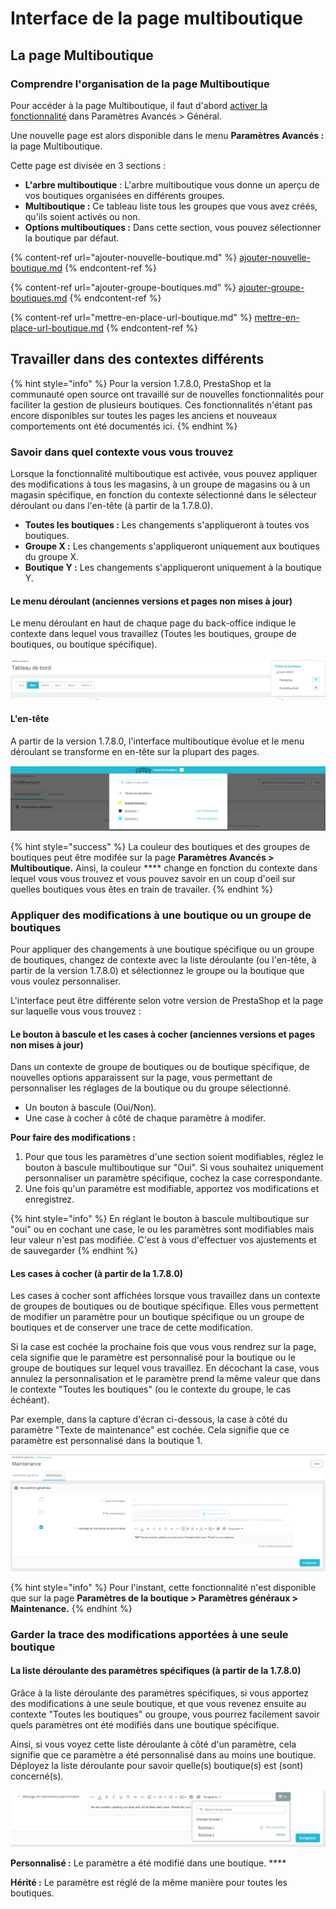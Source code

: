 # Interface de la page multiboutique

## La page Multiboutique <a href="#interfacedelapagemultiboutique-linterfacemultiboutique" id="interfacedelapagemultiboutique-linterfacemultiboutique"></a>

### Comprendre l'organisation de la page Multiboutique

Pour accéder à la page Multiboutique, il faut d'abord [activer la fonctionnalité](../#activer-la-fonctionnalite-multistore) dans Paramètres Avancés > Général.&#x20;

Une nouvelle page est alors disponible dans le menu **Paramètres Avancés :** la page Multiboutique.

Cette page est divisée en 3 sections :

* **L'arbre multiboutique** : L'arbre multiboutique vous donne un aperçu de vos boutiques organisées en différents groupes.
* **Multiboutique :** Ce tableau liste tous les groupes que vous avez créés, qu'ils soient activés ou non.
* **Options multiboutiques :** Dans cette section, vous pouvez sélectionner la boutique par défaut.

{% content-ref url="ajouter-nouvelle-boutique.md" %}
[ajouter-nouvelle-boutique.md](ajouter-nouvelle-boutique.md)
{% endcontent-ref %}

{% content-ref url="ajouter-groupe-boutiques.md" %}
[ajouter-groupe-boutiques.md](ajouter-groupe-boutiques.md)
{% endcontent-ref %}

{% content-ref url="mettre-en-place-url-boutique.md" %}
[mettre-en-place-url-boutique.md](mettre-en-place-url-boutique.md)
{% endcontent-ref %}

## Travailler dans des contextes différents

{% hint style="info" %}
Pour la version 1.7.8.0, PrestaShop et la communauté open source ont travaillé sur de nouvelles fonctionnalités pour faciliter la gestion de plusieurs boutiques. Ces fonctionnalités n'étant pas encore disponibles sur toutes les pages les anciens et nouveaux comportements ont été documentés ici.
{% endhint %}

### Savoir dans quel contexte vous vous trouvez

Lorsque la fonctionnalité multiboutique est activée, vous pouvez appliquer des modifications à tous les magasins, à un groupe de magasins ou à un magasin spécifique, en fonction du contexte sélectionné dans le sélecteur déroulant ou dans l'en-tête (à partir de la 1.7.8.0).

* **Toutes les boutiques :** Les changements s'appliqueront à toutes vos boutiques.
* **Groupe X :** Les changements s'appliqueront uniquement aux boutiques du groupe X.
* **Boutique Y :** Les changements s'appliqueront uniquement à la boutique Y.

#### Le menu déroulant (anciennes versions et pages non mises à jour)

Le menu déroulant en haut de chaque page du back-office indique le contexte dans lequel vous travaillez (Toutes les boutiques, groupe de boutiques, ou boutique spécifique).

![](<../../../.gitbook/assets/image (45).png>)

#### L'en-tête

A partir de la version 1.7.8.0, l'interface multiboutique évolue et le menu déroulant se transforme en en-tête sur la plupart des pages.

![](<../../../.gitbook/assets/image (42).png>)

{% hint style="success" %}
La couleur des boutiques et des groupes de boutiques peut être modifée sur la page **Paramètres Avancés > Multiboutique.** Ainsi, la couleur \*\*\*\* change en fonction du contexte dans lequel vous vous trouvez et vous pouvez savoir en un coup d'oeil sur quelles boutiques vous êtes en train de travailer.
{% endhint %}

### Appliquer des modifications à une boutique ou un groupe de boutiques

Pour appliquer des changements à une boutique spécifique ou un groupe de boutiques, changez de contexte avec la liste déroulante (ou l'en-tête, à partir de la version 1.7.8.0) et sélectionnez le groupe ou la boutique que vous voulez personnaliser.

L'interface peut être différente selon votre version de PrestaShop et la page sur laquelle vous vous trouvez :

#### Le bouton à bascule et les cases à cocher (anciennes versions et pages non mises à jour)

Dans un contexte de groupe de boutiques ou de boutique spécifique, de nouvelles options apparaissent sur la page, vous permettant de personnaliser les réglages de la boutique ou du groupe sélectionné.

* Un bouton à bascule (Oui/Non).
* Une case à cocher à côté de chaque paramètre à modifer.

**Pour faire des modifications :**

1. Pour que tous les paramètres d'une section soient modifiables, réglez le bouton à bascule multiboutique sur "Oui". Si vous souhaitez uniquement personnaliser un paramètre spécifique, cochez la case correspondante.
2. Une fois qu'un paramètre est modifiable, apportez vos modifications et enregistrez.

{% hint style="info" %}
En réglant le bouton à bascule multiboutique sur "oui" ou en cochant une case, le ou les paramètres sont modifiables mais leur valeur n'est pas modifiée. C'est à vous d'effectuer vos ajustements et de sauvegarder
{% endhint %}

#### Les cases à cocher (à partir de la 1.7.8.0)

Les cases à cocher sont affichées lorsque vous travaillez dans un contexte de groupes de boutiques ou de boutique spécifique. Elles vous permettent de modifier un paramètre pour un boutique spécifique ou un groupe de boutiques et de conserver une trace de cette modification.

Si la case est cochée la prochaine fois que vous vous rendrez sur la page, cela signifie que le paramètre est personnalisé pour la boutique ou le groupe de boutiques sur lequel vous travaillez. En décochant la case, vous annulez la personnalisation et le paramètre prend la même valeur que dans le contexte "Toutes les boutiques" (ou le contexte du groupe, le cas échéant).

Par exemple, dans la capture d'écran ci-dessous, la case à côté du paramètre "Texte de maintenance" est cochée. Cela signifie que ce paramètre est personnalisé dans la boutique 1.

![](<../../../.gitbook/assets/image (57).png>)

{% hint style="info" %}
Pour l'instant, cette fonctionnalité n'est disponible que sur la page **Paramètres de la boutique > Paramètres généraux > Maintenance.**
{% endhint %}

### Garder la trace des modifications apportées à une seule boutique

#### La liste déroulante des paramètres spécifiques (à partir de la 1.7.8.0)

Grâce à la liste déroulante des paramètres spécifiques, si vous apportez des modifications à une seule boutique, et que vous revenez ensuite au contexte "Toutes les boutiques" ou groupe, vous pourrez facilement savoir quels paramètres ont été modifiés dans une boutique spécifique.

Ainsi, si vous voyez cette liste déroulante à côté d'un paramètre, cela signifie que ce paramètre a été personnalisé dans au moins une boutique. Déployez la liste déroulante pour savoir quelle(s) boutique(s) est (sont) concerné(s).

![](<../../../.gitbook/assets/image (55).png>)

**Personnalisé :** Le paramètre a été modifié dans une boutique. \*\*\*\*

**Hérité :** Le paramètre est réglé de la même manière pour toutes les boutiques.
